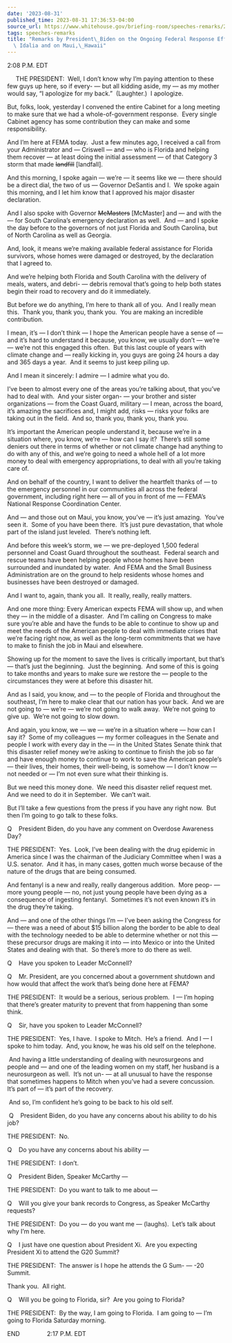 ```yaml
---
date: '2023-08-31'
published_time: 2023-08-31 17:36:53-04:00
source_url: https://www.whitehouse.gov/briefing-room/speeches-remarks/2023/08/31/remarks-by-president-biden-on-the-ongoing-federal-response-efforts-to-hurricane-idalia-and-on-maui-hawaii/
tags: speeches-remarks
title: "Remarks by President\_Biden on the Ongoing Federal Response Efforts to Hurricane\
  \ Idalia and on Maui,\_Hawaii"
---
```

 
2:08 P.M. EDT  
  
     THE PRESIDENT:  Well, I don’t know why I’m paying attention to
these few guys up here, so if every- — but all kidding aside, my — as my
mother would say, “I apologize for my back.”  (Laughter.)  I
apologize.   
  
But, folks, look, yesterday I convened the entire Cabinet for a long
meeting to make sure that we had a whole-of-government response.  Every
single Cabinet agency has some contribution they can make and some
responsibility.  
  
And I’m here at FEMA today.  Just a few minutes ago, I received a call
from your Administrator and — Criswell — and — who is Florida and
helping them recover — at least doing the initial assessment — of that
Category 3 storm that made <s>landfill</s> \[landfall\].  
  
And this morning, I spoke again — we’re — it seems like we — there
should be a direct dial, the two of us — Governor DeSantis and I.  We
spoke again this morning, and I let him know that I approved his major
disaster declaration.  
  
And I also spoke with Governor <s>McMasters</s> \[McMaster\] and — and
with the — for South Carolina’s emergency declaration as well.  And —
and I spoke the day before to the governors of not just Florida and
South Carolina, but of North Carolina as well as Georgia.  
  
And, look, it means we’re making available federal assistance for
Florida survivors, whose homes were damaged or destroyed, by the
declaration that I agreed to.   
  
And we’re helping both Florida and South Carolina with the delivery of
meals, waters, and debri- — debris removal that’s going to help both
states begin their road to recovery and do it immediately.  
  
But before we do anything, I’m here to thank all of you.  And I really
mean this.  Thank you, thank you, thank you.  You are making an
incredible contribution.   
  
I mean, it’s — I don’t think — I hope the American people have a sense
of — and it’s hard to understand it because, you know, we usually don’t
— we’re — we’re not this engaged this often.  But this last couple of
years with climate change and — really kicking in, you guys are going 24
hours a day and 365 days a year.  And it seems to just keep piling up.  
  
And I mean it sincerely: I admire — I admire what you do.   
  
I’ve been to almost every one of the areas you’re talking about, that
you’ve had to deal with.  And your sister organ- — your brother and
sister organizations — from the Coast Guard, military — I mean, across
the board, it’s amazing the sacrifices and, I might add, risks — risks
your folks are taking out in the field.  And so, thank you, thank you,
thank you.   
  
It’s important the American people understand it, because we’re in a
situation where, you know, we’re — how can I say it?  There’s still some
deniers out there in terms of whether or not climate change had anything
to do with any of this, and we’re going to need a whole hell of a lot
more money to deal with emergency appropriations, to deal with all
you’re taking care of.  
  
And on behalf of the country, I want to deliver the heartfelt thanks of
— to the emergency personnel in our communities all across the federal
government, including right here — all of you in front of me — FEMA’s
National Response Coordination Center.   
  
And — and those out on Maui, you know, you’ve — it’s just amazing. 
You’ve seen it.  Some of you have been there.  It’s just pure
devastation, that whole part of the island just leveled.  There’s
nothing left. 

And before this week’s storm, we — we pre-deployed 1,500 federal
personnel and Coast Guard throughout the southeast.  Federal search and
rescue teams have been helping people whose homes have been surrounded
and inundated by water.  And FEMA and the Small Business Administration
are on the ground to help residents whose homes and businesses have been
destroyed or damaged. 

And I want to, again, thank you all.  It really, really, really
matters. 

And one more thing: Every American expects FEMA will show up, and when
they — in the middle of a disaster.  And I’m calling on Congress to make
sure you’re able and have the funds to be able to continue to show up
and meet the needs of the American people to deal with immediate crises
that we’re facing right now, as well as the long-term commitments that
we have to make to finish the job in Maui and elsewhere. 

Showing up for the moment to save the lives is critically important, but
that’s — that’s just the beginning.  Just the beginning.  And some of
this is going to take months and years to make sure we restore the —
people to the circumstances they were at before this disaster hit. 

And as I said, you know, and — to the people of Florida and throughout
the southeast, I’m here to make clear that our nation has your back. 
And we are not going to — we’re — we’re not going to walk away.  We’re
not going to give up.  We’re not going to slow down. 

And again, you know, we — we — we’re in a situation where — how can I
say it?  Some of my colleagues — my former colleagues in the Senate and
people I work with every day in the — in the United States Senate think
that this disaster relief money we’re asking to continue to finish the
job so far and have enough money to continue to work to save the
American people’s — their lives, their homes, their well-being, is
somehow — I don’t know — not needed or — I’m not even sure what their
thinking is. 

But we need this money done.  We need this disaster relief request met. 
And we need to do it in September.  We can’t wait. 

But I’ll take a few questions from the press if you have any right now. 
But then I’m going to go talk to these folks.

Q    President Biden, do you have any comment on Overdose Awareness Day?

THE PRESIDENT:  Yes.  Look, I’ve been dealing with the drug epidemic in
America since I was the chairman of the Judiciary Committee when I was a
U.S. senator.  And it has, in many cases, gotten much worse because of
the nature of the drugs that are being consumed.   
  
And fentanyl is a new and really, really dangerous addition.  More peop-
— more young people — no, not just young people have been dying as a
consequence of ingesting fentanyl.  Sometimes it’s not even known it’s
in the drug they’re taking.   
  
And — and one of the other things I’m — I’ve been asking the Congress
for — there was a need of about $15 billion along the border to be able
to deal with the technology needed to be able to determine whether or
not this — these precursor drugs are making it into — into Mexico or
into the United States and dealing with that.  So there’s more to do
there as well.   
  
Q    Have you spoken to Leader McConnell?  
  
Q    Mr. President, are you concerned about a government shutdown and
how would that affect the work that’s being done here at FEMA?   
  
THE PRESIDENT:  It would be a serious, serious problem.  I — I’m hoping
that there’s greater maturity to prevent that from happening than some
think.  
  
Q    Sir, have you spoken to Leader McConnell?   
  
THE PRESIDENT:  Yes, I have.  I spoke to Mitch.  He’s a friend.  And I —
I spoke to him today.  And, you know, he was his old self on the
telephone.   
  
 And having a little understanding of dealing with neurosurgeons and
people and — and one of the leading women on my staff, her husband is a
neurosurgeon as well.  It’s not un- — at all unusual to have the
response that sometimes happens to Mitch when you’ve had a severe
concussion.  It’s part of — it’s part of the recovery.   
  
 And so, I’m confident he’s going to be back to his old self.  
  
 Q    President Biden, do you have any concerns about his ability to do
his job?   
  
THE PRESIDENT:  No.  
  
Q    Do you have any concerns about his ability —  
  
THE PRESIDENT:  I don’t.  
  
Q    President Biden, Speaker McCarthy —  
  
THE PRESIDENT:  Do you want to talk to me about —  
  
Q    Will you give your bank records to Congress, as Speaker McCarthy
requests?  
  
THE PRESIDENT:  Do you — do you want me — (laughs).  Let’s talk about
why I’m here.   
  
Q    I just have one question about President Xi.  Are you expecting
President Xi to attend the G20 Summit?  
  
THE PRESIDENT:  The answer is I hope he attends the G Sum- — -20
Summit.  
  
Thank you.  All right.  
  
Q    Will you be going to Florida, sir?  Are you going to Florida?  
  
THE PRESIDENT:  By the way, I am going to Florida.  I am going to — I’m
going to Florida Saturday morning. 

END                2:17 P.M. EDT 
